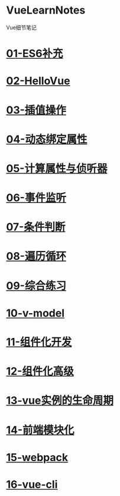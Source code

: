 # VueLearnNotes
Vue细节笔记

# [01-ES6补充](./vue/01-ES6补充/01-ES6补充.md)
# [02-HelloVue](./vue/02-HelloVue/02-HelloVue.md )
# [03-插值操作](./vue/03-插值操作/03-插值操作.md )
# [04-动态绑定属性](./vue/04-动态绑定属性/04-动态绑定属性.md)
# [05-计算属性与侦听器](./vue/05-计算属性与侦听器/05-计算属性与侦听器.md )
# [06-事件监听](./vue/06-事件监听/06-事件监听.md )
# [07-条件判断](./vue/07-条件判断/07-条件判断.md)
# [08-遍历循环](./vue/08-遍历循环/08-遍历循环.md)
# [09-综合练习](./vue/09-综合练习/09-综合练习.md)
# [10-v-model](./vue/10-v-model/10-v-model.md)
# [11-组件化开发](./vue/11-组件化开发/11-组件化开发.md)
# [12-组件化高级](./vue/12-组件化高级/12-组件化高级.md)
# [13-vue实例的生命周期](./vue/13-vue实例的生命周期/13-vue实例的生命周期.md)
# [14-前端模块化](./vue/14-前端模块化/14-前端模块化.md)
# [15-webpack](./vue/15-webpack/15-webpack.md)
# [16-vue-cli](./vue/16-vue-cli/16-vue-cli.md)



